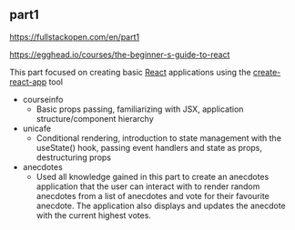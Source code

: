 ## part1
https://fullstackopen.com/en/part1

https://egghead.io/courses/the-beginner-s-guide-to-react

This part focused on creating basic [React](https://reactjs.org/docs/getting-started.html) applications using the [create-react-app](https://create-react-app.dev/docs/getting-started/) tool

- courseinfo
  - Basic props passing, familiarizing with JSX, application structure/component hierarchy
- unicafe
  - Conditional rendering, introduction to state management with the useState() hook, passing event handlers and state as props, destructuring props
- anecdotes
  - Used all knowledge gained in this part to create an anecdotes application that the user can interact with to render random anecdotes from a list of anecdotes and vote for their favourite anecdote. The application also displays and updates the anecdote with the current highest votes.